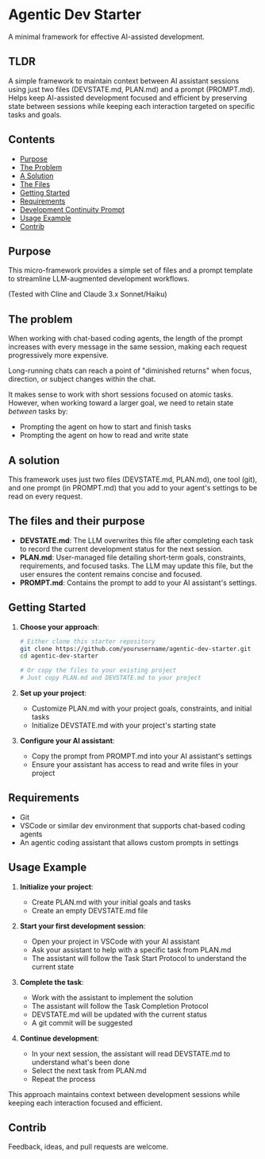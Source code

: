 # Agentic Dev Starter

A minimal framework for effective AI-assisted development.

## TLDR
A simple framework to maintain context between AI assistant sessions using just two files (DEVSTATE.md, PLAN.md) and a prompt (PROMPT.md). Helps keep AI-assisted development focused and efficient by preserving state between sessions while keeping each interaction targeted on specific tasks and goals.

## Contents
- [Purpose](#purpose)
- [The Problem](#the-problem)
- [A Solution](#a-solution)
- [The Files](#the-files)
- [Getting Started](#getting-started)
- [Requirements](#requirements)
- [Development Continuity Prompt](#development-continuity-prompt)
- [Usage Example](#usage-example)
- [Contrib](#contrib)

## Purpose

This micro-framework provides a simple set of files and a prompt template to streamline LLM-augmented development workflows.

(Tested with Cline and Claude 3.x Sonnet/Haiku)

## The problem

When working with chat-based coding agents, the length of the prompt increases with every message in the same session, making each request progressively more expensive.

Long-running chats can reach a point of "diminished returns" when focus, direction, or subject changes within the chat.

It makes sense to work with short sessions focused on atomic tasks. However, when working toward a larger goal, we need to retain state *between* tasks by:
- Prompting the agent on how to start and finish tasks
- Prompting the agent on how to read and write state

## A solution

This framework uses just two files (DEVSTATE.md, PLAN.md), one tool (git), and one prompt (in PROMPT.md) that you add to your agent's settings to be read on every request.

## The files and their purpose

- **DEVSTATE.md**: The LLM overwrites this file after completing each task to record the current development status for the next session.
- **PLAN.md**: User-managed file detailing short-term goals, constraints, requirements, and focused tasks. The LLM may update this file, but the user ensures the content remains concise and focused.
- **PROMPT.md**: Contains the prompt to add to your AI assistant's settings.

## Getting Started

1. **Choose your approach**:
   ```bash
   # Either clone this starter repository
   git clone https://github.com/yourusername/agentic-dev-starter.git
   cd agentic-dev-starter
   
   # Or copy the files to your existing project
   # Just copy PLAN.md and DEVSTATE.md to your project
   ```

2. **Set up your project**:
   - Customize PLAN.md with your project goals, constraints, and initial tasks
   - Initialize DEVSTATE.md with your project's starting state

3. **Configure your AI assistant**:
   - Copy the prompt from PROMPT.md into your AI assistant's settings
   - Ensure your assistant has access to read and write files in your project

## Requirements

- Git
- VSCode or similar dev environment that supports chat-based coding agents
- An agentic coding assistant that allows custom prompts in settings

## Usage Example

1. **Initialize your project**:
   - Create PLAN.md with your initial goals and tasks
   - Create an empty DEVSTATE.md file

2. **Start your first development session**:
   - Open your project in VSCode with your AI assistant
   - Ask your assistant to help with a specific task from PLAN.md
   - The assistant will follow the Task Start Protocol to understand the current state

3. **Complete the task**:
   - Work with the assistant to implement the solution
   - The assistant will follow the Task Completion Protocol
   - DEVSTATE.md will be updated with the current status
   - A git commit will be suggested

4. **Continue development**:
   - In your next session, the assistant will read DEVSTATE.md to understand what's been done
   - Select the next task from PLAN.md
   - Repeat the process

This approach maintains context between development sessions while keeping each interaction focused and efficient.

## Contrib

Feedback, ideas, and pull requests are welcome.
